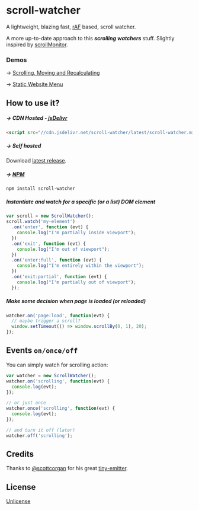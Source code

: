 # scroll-watcher
A lightweight, blazing fast, [rAF](https://developer.mozilla.org/en-US/docs/Web/API/window/requestAnimationFrame) based, scroll watcher.

A more up-to-date approach to this **_scrolling watchers_** stuff. Slightly inspired by [scrollMonitor](https://github.com/stutrek/scrollMonitor).

### Demos
&#8594; [Scrolling, Moving and Recalculating](https://jonataswalker.github.io/scroll-watcher/examples/example.html)

&#8594; [Static Website Menu](https://jonataswalker.github.io/scroll-watcher/examples/example2.html)

## How to use it?
##### &#8594; CDN Hosted - [jsDelivr](http://www.jsdelivr.com/projects/scroll-watcher)
```HTML
<script src="//cdn.jsdelivr.net/scroll-watcher/latest/scroll-watcher.min.js"></script>
```
##### &#8594; Self hosted
Download [latest release](https://github.com/jonataswalker/scroll-watcher/releases/latest).

##### &#8594; [NPM](https://www.npmjs.com/package/scroll-watcher)
```
npm install scroll-watcher
```

##### Instantiate and watch for a specific (or a list) DOM element
```javascript
var scroll = new ScrollWatcher();
scroll.watch('my-element')
  .on('enter', function (evt) {
    console.log("I'm partially inside viewport");
  })
  .on('exit', function (evt) {
    console.log("I'm out of viewport");
  })
  .on('enter:full', function (evt) {
    console.log("I'm entirely within the viewport");
  })
  .on('exit:partial', function (evt) {
    console.log("I'm partially out of viewport");
  });
```
##### Make some decision when page is loaded (or reloaded)
```javascript
watcher.on('page:load', function(evt) {
  // maybe trigger a scroll?
  window.setTimeout(() => window.scrollBy(0, 1), 20);
});
```

## Events `on/once/off`
You can simply watch for scrolling action:
```javascript
var watcher = new ScrollWatcher();
watcher.on('scrolling', function(evt) {
  console.log(evt);
});

// or just once
watcher.once('scrolling', function(evt) {
  console.log(evt);
});

// and turn it off (later)
watcher.off('scrolling');
```

## Credits
Thanks to [@scottcorgan](https://github.com/scottcorgan) for his great [tiny-emitter](https://github.com/scottcorgan/tiny-emitter).


## License
[Unlicense](https://github.com/jonataswalker/scroll-watcher/blob/master/LICENSE)
